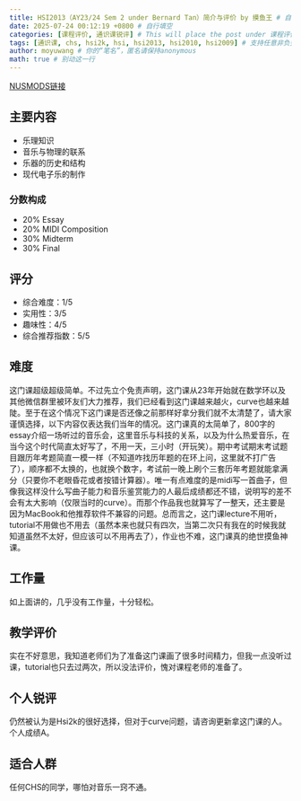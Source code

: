 ```yaml
---
title: HSI2013（AY23/24 Sem 2 under Bernard Tan）简介与评价 by 摸鱼王 # 自行填空
date: 2025-07-24 00:12:19 +0800 # 自行填空
categories: [课程评价, 通识课锐评] # This will place the post under 课程评价/数学课. 仅支持二级分类，目前已有的分类包括{数学课, CS课, 通识课锐评}，你可以自行添加新的分类
tags: [通识课, chs, hsi2k, hsi, hsi2013, hsi2010, hsi2009] # 支持任意非负整数个tag，使用英文逗号隔开，tag名称必须由且仅由小写英文字母、汉字或数字组成
author: moyuwang # 你的“笔名”，匿名请保持anonymous
math: true # 别动这一行
---
```

[NUSMODS链接](https://nusmods.com/courses/HSI2013/the-science-of-music)

## 主要内容

- 乐理知识
- 音乐与物理的联系
- 乐器的历史和结构
- 现代电子乐的制作

### 分数构成

- 20% Essay
- 20% MIDI Composition
- 30% Midterm
- 30% Final

## 评分

- 综合难度：1/5
- 实用性：3/5
- 趣味性：4/5
- 综合推荐指数：5/5

## 难度

这门课超级超级简单。不过先立个免责声明，这门课从23年开始就在数学环以及其他微信群里被环友们大力推荐，我们已经看到这门课越来越火，curve也越来越陡。至于在这个情况下这门课是否还像之前那样好拿分我们就不太清楚了，请大家谨慎选择，以下内容仅表达我们当年的情况。这门课真的太简单了，800字的essay介绍一场听过的音乐会，这里音乐与科技的关系，以及为什么热爱音乐，在当今这个时代简直太好写了，不用一天，三小时（开玩笑）。期中考试期末考试题目跟历年考题简直一模一样（不知道咋找历年题的在环上问，这里就不打广告了），顺序都不太换的，也就换个数字，考试前一晚上刷个三套历年考题就能拿满分（只要你不老眼昏花或者按错计算器）。唯一有点难度的是midi写一首曲子，但像我这样没什么写曲子能力和音乐鉴赏能力的人最后成绩都还不错，说明写的差不会有太大影响（仅限当时的curve）。而那个作品我也就算写了一整天，还主要是因为MacBook和他推荐软件不兼容的问题。总而言之，这门课lecture不用听，tutorial不用做也不用去（虽然本来也就只有四次，当第二次只有我在的时候我就知道虽然不太好，但应该可以不用再去了），作业也不难，这门课真的绝世摸鱼神课。

## 工作量

如上面讲的，几乎没有工作量，十分轻松。

## 教学评价

实在不好意思，我知道老师们为了准备这门课画了很多时间精力，但我一点没听过课，tutorial也只去过两次，所以没法评价，愧对课程老师的准备了。

## 个人锐评

仍然被认为是Hsi2k的很好选择，但对于curve问题，请咨询更新拿这门课的人。个人成绩A。

## 适合人群

任何CHS的同学，哪怕对音乐一窍不通。
